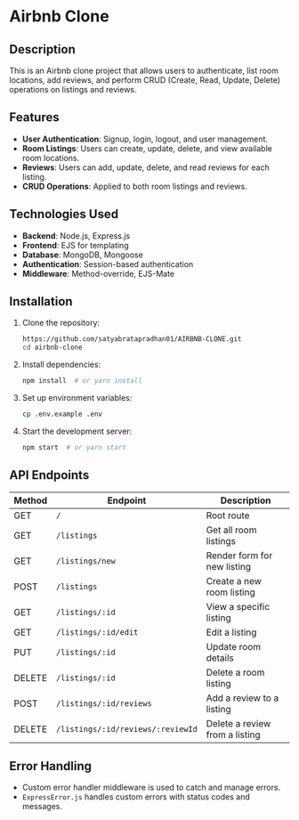 # Airbnb Clone

## Description

This is an Airbnb clone project that allows users to authenticate, list room locations, add reviews, and perform CRUD (Create, Read, Update, Delete) operations on listings and reviews.

## Features

- **User Authentication**: Signup, login, logout, and user management.
- **Room Listings**: Users can create, update, delete, and view available room locations.
- **Reviews**: Users can add, update, delete, and read reviews for each listing.
- **CRUD Operations**: Applied to both room listings and reviews.

## Technologies Used

- **Backend**: Node.js, Express.js
- **Frontend**: EJS for templating
- **Database**: MongoDB, Mongoose
- **Authentication**: Session-based authentication
- **Middleware**: Method-override, EJS-Mate

## Installation

1. Clone the repository:
   ```sh
   https://github.com/satyabratapradhan01/AIRBNB-CLONE.git
   cd airbnb-clone
   ```
2. Install dependencies:
   ```sh
   npm install  # or yarn install
   ```
3. Set up environment variables:
   ```sh
   cp .env.example .env
   ```
4. Start the development server:
   ```sh
   npm start  # or yarn start
   ```

## API Endpoints

| Method | Endpoint                           | Description                     |
| ------ | --------------------------------- | ------------------------------- |
| GET    | `/`                               | Root route                      |
| GET    | `/listings`                       | Get all room listings           |
| GET    | `/listings/new`                   | Render form for new listing     |
| POST   | `/listings`                       | Create a new room listing       |
| GET    | `/listings/:id`                   | View a specific listing         |
| GET    | `/listings/:id/edit`              | Edit a listing                  |
| PUT    | `/listings/:id`                   | Update room details             |
| DELETE | `/listings/:id`                   | Delete a room listing           |
| POST   | `/listings/:id/reviews`           | Add a review to a listing       |
| DELETE | `/listings/:id/reviews/:reviewId` | Delete a review from a listing  |

## Error Handling

- Custom error handler middleware is used to catch and manage errors.
- `ExpressError.js` handles custom errors with status codes and messages.


